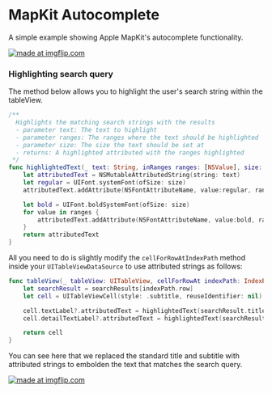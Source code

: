 # MapKit Autocomplete

A simple example showing Apple MapKit's autocomplete functionality.


<a href="https://imgflip.com/gif/1nx9ek"><img src="https://i.imgflip.com/1nx9ek.gif" title="made at imgflip.com"/></a>


### Highlighting search query

The method below allows you to highlight the user's search string within the tableView.

```swift
/**
  Highlights the matching search strings with the results
  - parameter text: The text to highlight
  - parameter ranges: The ranges where the text should be highlighted
  - parameter size: The size the text should be set at 
  - returns: A highlighted attributed with the ranges highlighted
 */
func highlightedText(_ text: String, inRanges ranges: [NSValue], size: CGFloat) -> NSAttributedString {
    let attributedText = NSMutableAttributedString(string: text)
    let regular = UIFont.systemFont(ofSize: size)
    attributedText.addAttribute(NSFontAttributeName, value:regular, range:NSMakeRange(0, text.characters.count))

    let bold = UIFont.boldSystemFont(ofSize: size)
    for value in ranges {
        attributedText.addAttribute(NSFontAttributeName, value:bold, range:value.rangeValue)
    }
    return attributedText
}
```

All you need to do is slightly modify the ```cellForRowAtIndexPath``` method inside your ```UITableViewDataSource``` to use attributed strings as follows:

```swift
func tableView(_ tableView: UITableView, cellForRowAt indexPath: IndexPath) -> UITableViewCell {
    let searchResult = searchResults[indexPath.row]
    let cell = UITableViewCell(style: .subtitle, reuseIdentifier: nil)

    cell.textLabel?.attributedText = highlightedText(searchResult.title, inRanges: searchResult.titleHighlightRanges, size: 17.0)
    cell.detailTextLabel?.attributedText = highlightedText(searchResult.subtitle, inRanges: searchResult.subtitleHighlightRanges, size: 12.0)

    return cell
}
```

You can see here that we replaced the standard title and subtitle with attributed strings to embolden the text that matches the search query.

<a href="https://imgflip.com/gif/1nxa3h"><img src="https://i.imgflip.com/1nxa3h.gif" title="made at imgflip.com"/></a>
